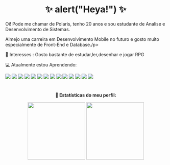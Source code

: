 <h1 align="center"> ✨ alert("Heya!") ✨<div align="end">
 


</div></h1> <div>
<div align="center">

</div>
<p>Oi! Pode me chamar de Polaris, tenho 20 anos e sou estudante de Analise e Desenvolvimento de Sistemas.</p>
   </div>
<p>Almejo uma carreira em Desenvolvimento Mobile no futuro e gosto muito especialmente de Front-End e Database./p>
</ul>
</p>🌻 Interesses : Gosto bastante de estudar,ler,desenhar e jogar RPG</p>

💻 Atualmente estou Aprendendo:
<div>
 <img src="https://img.shields.io/badge/angular-%23DD0031.svg?style=for-the-badge&logo=angular&logoColor=white"/>
<img src="https://img.shields.io/badge/Git-E34F26?style=for-the-badge&logo=git&logoColor=white"/>
<img src= "https://img.shields.io/badge/HTML5-E34F26?style=for-the-badge&logo=html5&logoColor=white"/>
 <img src="https://img.shields.io/badge/figma-%23F24E1E.svg?style=for-the-badge&logo=figma&logoColor=white"/>
<img src="https://img.shields.io/badge/Java-ED8B00?style=for-the-badge&logo=java&logoColor=white">
 
<img src="https://img.shields.io/badge/JavaScript-F7DF1E?style=for-the-badge&logo=javascript&logoColor=black"/>


<img src="https://img.shields.io/badge/MariaDB-01529E?style=for-the-badge&logo=mariadb&logoColor=white"/>
 <img src= "https://img.shields.io/badge/CSS3-1572B6?style=for-the-badge&logo=css3&logoColor=white"/>
  <img src= "https://img.shields.io/badge/TypeScript-007ACC?style=for-the-badge&logo=typescript&logoColor=white"/>
   <img src= "https://camo.githubusercontent.com/f859a8e0183933435f992ba3e05d54bc4b6a977e006e91554f3d5ff62ded5207/68747470733a2f2f696d672e736869656c64732e696f2f7374617469632f76313f7374796c653d666f722d7468652d6261646765266d6573736167653d496f6e696326636f6c6f723d333838304646266c6f676f3d496f6e6963266c6f676f436f6c6f723d464646464646266c6162656c3d"/>
 <img src="https://img.shields.io/badge/firebase-%23039BE5.svg?style=for-the-badge&logo=firebase"/>
  <img src="https://img.shields.io/badge/-ReactJs-61DAFB?logo=react&logoColor=white&style=for-the-badge"/>
 
  
<img src="https://img.shields.io/badge/PHP-777BB4?style=for-the-badge&logo=php&logoColor=white"/>
 
<img src="https://img.shields.io/badge/Bootstrap-563D7C?style=for-the-badge&logo=bootstrap&logoColor=white"/>

</div>
<h1></h1>
<strong ><p align="center">📌 Estatísticas do meu perfil:</p></strong>
   <div align="center">
    <img height="180em" src="https://github-readme-stats.vercel.app/api?username=Polariswright&show_icons=true&theme=dracula&include_all_commits=true&count_private=true"/>
    <img height="180em" src="https://github-readme-stats.vercel.app/api/top-langs/?username=Polariswright&layout=compact&langs_count=7&theme=dracula"/>
</div>





<!--
**Polariswright/Polariswright** is a ✨ _special_ ✨ repository because its `README.md` (this file) appears on your GitHub profile.

Here are some ideas to get you started:

- 🔭 I’m currently working on ...

- 👯 I’m looking to collaborate on ...
- 🤔 I’m looking for help with ...
- 💬 Ask me about ...
- 📫 How to reach me: ...
- 😄 Pronouns: ...
- ⚡ Fun fact: ...
-->
